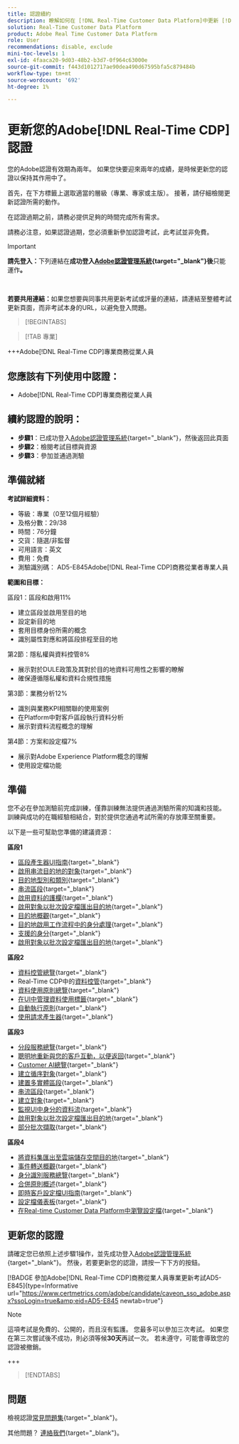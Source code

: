 ```yaml
---
title: 認證續約
description: 瞭解如何在 [!DNL Real-Time Customer Data Platform]中更新 [!DNL Experience Platform] 認證。
solution: Real-Time Customer Data Platform
product: Adobe Real Time Customer Data Platform
role: User
recommendations: disable, exclude
mini-toc-levels: 1
exl-id: 4faaca20-9d03-48b2-b3d7-0f964c63000e
source-git-commit: f443d1012717ae90dea490d67595bfa5c879484b
workflow-type: tm+mt
source-wordcount: '692'
ht-degree: 1%

---
```


# 更新您的Adobe[!DNL Real-Time CDP]認證

您的Adobe認證有效期為兩年。 如果您快要迎來兩年的成績，是時候更新您的認證以保持其作用中了。

首先，在下方標籤上選取適當的層級（專業、專家或主版）。 接著，請仔細檢閱更新認證所需的動作。

在認證過期之前，請務必提供足夠的時間完成所有需求。

請務必注意，如果認證過期，您必須重新參加認證考試，此考試並非免費。

>[!IMPORTANT]
>
>**請先登入：**&#x200B;下列連結在&#x200B;**成功登入[Adobe認證管理系統](https://www.certmetrics.com/adobe){target="_blank"}後**&#x200B;只能運作&#x200B;**。**
>
><br>
>
>**若要共用連結：**&#x200B;如果您想要與同事共用更新考試或評量的連結，請連結至整體考試更新頁面，而非考試本身的URL，以避免登入問題。

>[!BEGINTABS]

>[!TAB 專業]

+++Adobe[!DNL Real-Time CDP]專業商務從業人員

## 您應該有下列&#x200B;**使用中**&#x200B;認證：

* Adobe[!DNL Real-Time CDP]專業商務從業人員

## 續約認證的說明：

* **步驟1**：已成功登入[Adobe認證管理系統](https://www.certmetrics.com/adobe){target="_blank"}，然後返回此頁面
* **步驟2**：檢閱考試目標與資源
* **步驟3**：參加並通過測驗

## 準備就緒

**考試詳細資料：**

* 等級：專業（0至12個月經驗）
* 及格分數：29/38
* 時間：76分鐘
* 交貨：隨選/非監督
* 可用語言：英文
* 費用：免費
* 測驗識別碼： AD5-E845Adobe[!DNL Real-Time CDP]商務從業者專業人員

**範圍和目標：**

區段1：區段和啟用11%

* 建立區段並啟用至目的地
* 設定新目的地
* 套用目標身份所需的概念
* 識別屬性對應和將區段排程至目的地

第2節：隱私權與資料控管8%

* 展示對於DULE政策及其對於目的地資料可用性之影響的瞭解
* 確保遵循隱私權和資料合規性措施

第3節：業務分析12%

* 識別與業務KPI相關聯的使用案例
* 在Platform中對客戶區段執行資料分析
* 展示對資料流程概念的理解

第4節：方案和設定檔7%

* 展示對Adobe Experience Platform概念的理解
* 使用設定檔功能

## 準備

您不必在參加測驗前完成訓練，僅靠訓練無法提供通過測驗所需的知識和技能。 訓練與成功的在職經驗相結合，對於提供您通過考試所需的存放庫至關重要。

以下是一些可幫助您準備的建議資源：

**區段1**

* [區段產生器UI指南](https://experienceleague.adobe.com/docs/experience-platform/segmentation/ui/segment-builder.html){target="_blank"}
* [啟用串流目的地的對象](https://experienceleague.adobe.com/docs/experience-platform/destinations/ui/activate/activate-segment-streaming-destinations.html){target="_blank"}
* [目的地型別和類別](https://experienceleague.adobe.com/docs/experience-platform/destinations/destination-types.html){target="_blank"}
* [串流區段](https://experienceleague.adobe.com/docs/experience-platform/segmentation/ui/streaming-segmentation.html){target="_blank"}
* [啟用資料的護欄](https://experienceleague.adobe.com/docs/experience-platform/destinations/guardrails.html){target="_blank"}
* [啟用對象以批次設定檔匯出目的地](https://experienceleague.adobe.com/docs/experience-platform/destinations/ui/activate/activate-batch-profile-destinations.html){target="_blank"}
* [目的地概觀](https://experienceleague.adobe.com/docs/experience-platform/destinations/home.html?lang=zh-Hant){target="_blank"}
* [目的地啟用工作流程中的身分處理](https://experienceleague.adobe.com/docs/experience-platform/destinations/how-destinations-work/identity-handling.html){target="_blank"}
* [支援的身分](https://experienceleague.adobe.com/docs/experience-platform/destinations/catalog/social/facebook.html#supported-identities){target="_blank"}
* [啟用對象以批次設定檔匯出目的地](https://experienceleague.adobe.com/docs/experience-platform/destinations/ui/activate/activate-batch-profile-destinations.html){target="_blank"}

**區段2**

* [資料控管總覽](https://experienceleague.adobe.com/docs/experience-platform/data-governance/home.html?lang=zh-Hant){target="_blank"}
* Real-Time CDP中的[資料控管](https://experienceleague.adobe.com/docs/experience-platform/rtcdp/privacy/data-governance-overview.html){target="_blank"}
* [資料使用原則總覽](https://experienceleague.adobe.com/docs/experience-platform/data-governance/policies/overview.html?lang=zh-Hant){target="_blank"}
* [在UI中管理資料使用標籤](https://experienceleague.adobe.com/docs/experience-platform/data-governance/labels/user-guide.html?lang=zh-Hant){target="_blank"}
* [自動執行原則](https://experienceleague.adobe.com/docs/experience-platform/data-governance/enforcement/auto-enforcement.html?lang=zh-Hant){target="_blank"}
* [使用請求產生器](https://experienceleague.adobe.com/docs/experience-platform/privacy/ui/user-guide.html?lang=zh-Hant#request-builder){target="_blank"}

**區段3**

* [分段服務總覽](https://experienceleague.adobe.com/docs/experience-platform/segmentation/home.html?lang=zh-Hant){target="_blank"}
* [聰明地重新與您的客戶互動，以便返回](https://experienceleague.adobe.com/docs/experience-platform/rtcdp/use-cases/personalization-insights-engagement/intelligent-re-engagement.html){target="_blank"}
* [Customer AI總覽](https://experienceleague.adobe.com/docs/experience-platform/intelligent-services/customer-ai/overview.html){target="_blank"}
* [建立循序對象](https://experienceleague.adobe.com/docs/platform-learn/tutorials/audiences/create-sequential-audiences.html){target="_blank"}
* [建置多實體區段](https://experienceleague.adobe.com/docs/platform-learn/getting-started-for-data-architects-and-data-engineers/build-segments.html?lang=en#build-a-multi-entity-segment){target="_blank"}
* [串流區段](https://experienceleague.adobe.com/docs/experience-platform/segmentation/ui/streaming-segmentation.html){target="_blank"}
* [建立對象](https://experienceleague.adobe.com/docs/platform-learn/tutorials/audiences/create-audiences.html){target="_blank"}
* [監視UI中身分的資料流](https://experienceleague.adobe.com/docs/experience-platform/dataflows/ui/monitor-identities.html){target="_blank"}
* [啟用對象以批次設定檔匯出目的地](https://experienceleague.adobe.com/docs/experience-platform/destinations/ui/activate/activate-batch-profile-destinations.html){target="_blank"}
* [部分批次擷取](https://experienceleague.adobe.com/docs/experience-platform/ingestion/batch/partial.html){target="_blank"}

**區段4**

* [將資料集匯出至雲端儲存空間目的地](https://experienceleague.adobe.com/docs/experience-platform/destinations/ui/activate/export-datasets.html){target="_blank"}
* [事件轉送概觀](https://experienceleague.adobe.com/docs/experience-platform/tags/event-forwarding/overview.html){target="_blank"}
* [身分識別服務總覽](https://experienceleague.adobe.com/docs/experience-platform/identity/home.html?lang=zh-Hant){target="_blank"}
* [合併原則概述](https://experienceleague.adobe.com/docs/experience-platform/profile/merge-policies/overview.html){target="_blank"}
* [即時客戶設定檔UI指南](https://experienceleague.adobe.com/docs/experience-platform/profile/ui/user-guide.html?lang=zh-Hant){target="_blank"}
* [設定檔儀表板](https://experienceleague.adobe.com/docs/experience-platform/dashboards/guides/profiles.html){target="_blank"}
* [在Real-time Customer Data Platform中瀏覽設定檔](https://experienceleague.adobe.com/docs/experience-platform/rtcdp/profile/profile-browse.html){target="_blank"}

## 更新您的認證

請確定您已依照上述步驟1操作，並先成功登入[Adobe認證管理系統](https://www.certmetrics.com/adobe){target="_blank"}。 然後，若要更新您的認證，請按一下下方的按鈕。

[!BADGE 參加Adobe[!DNL Real-Time CDP]商務從業人員專業更新考試AD5-E845]{type=Informative url="https://www.certmetrics.com/adobe/candidate/caveon_sso_adobe.aspx?ssoLogin=true&amp;eid=AD5-E845 newtab=true"}

>[!NOTE]
>
>這項考試是免費的、公開的，而且沒有監護。 您最多可以參加三次考試。 如果您在第三次嘗試後不成功，則必須等候&#x200B;**30天**&#x200B;再試一次。 若未遵守，可能會導致您的認證被撤銷。

+++

>[!ENDTABS]

## 問題

檢視認證[常見問題集](https://experienceleague.adobe.com/docs/certification/certification/faq.html){target="_blank"}。

其他問題？ [連絡我們](mailto:certif@adobe.com){target="_blank"}。
